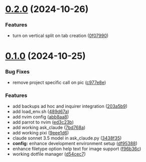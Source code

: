 # [0.2.0](https://github.com/Jurkyy/util/compare/v0.1.0...v0.2.0) (2024-10-26)


### Features

* turn on vertical split on tab creation ([0f07990](https://github.com/Jurkyy/util/commit/0f07990366c1fd9d9a38e17ac2ea9c926117640c))



# [0.1.0](https://github.com/Jurkyy/util/compare/9eee1d6f761abcbfa4a6761be6d84ca74eb4b97c...v0.1.0) (2024-10-25)


### Bug Fixes

* remove project specific call on pic ([c977e8e](https://github.com/Jurkyy/util/commit/c977e8e238a72893f93b6c1fda672690e82fa458))


### Features

* add backups ad hoc and inquirer integration ([203a5b9](https://github.com/Jurkyy/util/commit/203a5b980a3a772a60c58d939cb3979094048d23))
* add load_env.sh ([489d67a](https://github.com/Jurkyy/util/commit/489d67acd0ee63b4be7d798e3c3c5a66b976d824))
* add nvim config ([abb8aa8](https://github.com/Jurkyy/util/commit/abb8aa81f1d624c96e1307b864fa9f7cfc7b9cac))
* add parrot to nvim ([ed3c23b](https://github.com/Jurkyy/util/commit/ed3c23b84c66da4c7e0d983551cfe144eede98db))
* add working ask_claude ([7bd768a](https://github.com/Jurkyy/util/commit/7bd768a3006f74243eade4c94497c3101897aa8c))
* add working pixi ([9eee1d6](https://github.com/Jurkyy/util/commit/9eee1d6f761abcbfa4a6761be6d84ca74eb4b97c))
* claude sonnet 3.5 model in ask_claude.py ([3438f35](https://github.com/Jurkyy/util/commit/3438f3595bc940ed5a660eb8434f559a4ac2cd94))
* **config:** enhance development environment setup ([df95388](https://github.com/Jurkyy/util/commit/df9538881124853e6144d3c385f1b8fcec7cbebc))
* enhance filetype option help text for image support ([f96b36c](https://github.com/Jurkyy/util/commit/f96b36cfd31bcec0fa7943d5f4d606b7fd3da1ae))
* working dotfile manager ([d54cec7](https://github.com/Jurkyy/util/commit/d54cec78a7c9770c2f92c83b2cf844242266d9c6))




